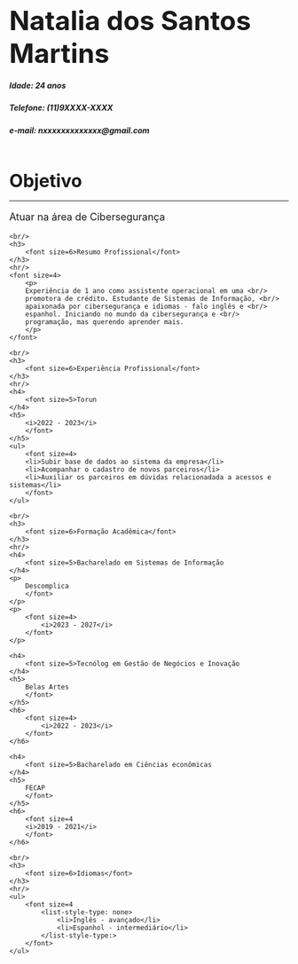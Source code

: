 <!DOCTYPE html>
<head>
    <h1>
        <font type= arial black>
            <font size= 18>Natalia dos Santos Martins</font>
        </font>
    </h1>
    <h5>Idade: 24 anos</h5>
    <h5>Telefone: (11)9XXXX-XXXX</h5>
    <h5>e-mail: nxxxxxxxxxxxxx@gmail.com</h5>
</head>


<body>
    <br/>
    <h3>
        <font size=6>Objetivo</font>
    </h3>
    <hr/>
    <font size="4">
        <p>Atuar na área de Cibersegurança</p>
    </font>
    

    <br/>
    <h3>
        <font size=6>Resumo Profissional</font>
    </h3>
    <hr/>
    <font size=4>
        <p>
        Experiência de 1 ano como assistente operacional em uma <br/> 
        promotora de crédito. Estudante de Sistemas de Informação, <br/>
        apaixonada por cibersegurança e idiomas - falo inglês e <br/>
        espanhol. Iniciando no mundo da cibersegurança e <br/>
        programação, mas querendo aprender mais.
        </p>
    </font>

    <br/>
    <h3>
        <font size=6>Experiência Profissional</font>
    </h3>
    <hr/>
    <h4>
        <font size=5>Torun
    </h4>
    <h5>
        <i>2022 - 2023</i>
        </font>
    </h5>
    <ul>
        <font size=4>
        <li>Subir base de dados ao sistema da empresa</li>
        <li>Acompanhar o cadastro de novos parceiros</li>
        <li>Auxiliar os parceiros em dúvidas relacionadada a acessos e sistemas</li>
        </font>
    </ul>

    <br/>
    <h3>
        <font size=6>Formação Acadêmica</font>
    </h3>
    <hr/>
    <h4>
        <font size=5>Bacharelado em Sistemas de Informação
    </h4>
    <p>
        Descomplica
        </font>
    </p>
    <p>
        <font size=4>
            <i>2023 - 2027</i>
        </font>
    </p>

    <h4>
        <font size=5>Tecnólog em Gestão de Negócios e Inovação
    </h4>
    <h5>
        Belas Artes
        </font>
    </h5>
    <h6>
        <font size=4>
            <i>2022 - 2023</i>
        </font>
    </h6>

    <h4>
        <font size=5>Bacharelado em Ciências econômicas
    </h4>
    <h5>
        FECAP
        </font>    
    </h5>
    <h6>
        <font size=4
        <i>2019 - 2021</i>
        </font>
    </h6>
    
    <br/>
    <h3>
        <font size=6>Idiomas</font>
    </h3>
    <hr/>
    <ul>
        <font size=4
            <list-style-type: none>
                <li>Inglês - avançado</li>
                <li>Espanhol - intermediário</li>
            </list-style-type:>
        </font>
    </ul>
    
</body>

